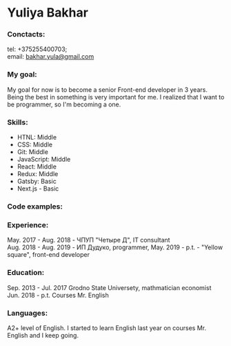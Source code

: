 # Yuliya Bakhar

### Conctacts:

tel: +375255400703;  
email: bakhar.yula@gmail.com

### My goal:

My goal for now is to become a senior Front-end developer in 3 years. Being the best in something is very important for me. I realized that I want to be programmer, so I'm becoming a one.

### Skills:

- HTNL: Middle
- CSS: Middle
- Git: Middle
- JavaScript: Middle
- React: Middle
- Redux: Middle
- Gatsby: Basic
- Next.js - Basic

### Code examples:

### Experience:

May. 2017 - Aug. 2018 - ЧПУП "Четыре Д", IT consultant  
Aug. 2018 - Aug. 2019 - ИП Дудуко, programmer,
May. 2019 - p.t. - "Yellow square", front-end developer

### Education:

Sep. 2013 - Jul. 2017 Grodno State Universety, mathmatician economist
Jun. 2018 - p.t. Courses Mr. English

### Languages:

A2+ level of English. I started to learn English last year on courses Mr. English and I keep going.
